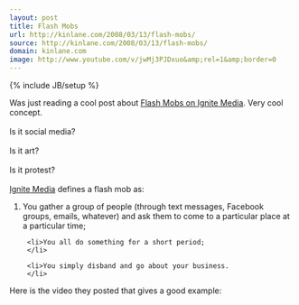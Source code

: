```yaml
---
layout: post
title: Flash Mobs
url: http://kinlane.com/2008/03/13/flash-mobs/
source: http://kinlane.com/2008/03/13/flash-mobs/
domain: kinlane.com
image: http://www.youtube.com/v/jwMj3PJDxuo&amp;rel=1&amp;border=0
---
```

{% include JB/setup %}<p>
     Was just reading a cool post about <a href="http://www.ignitesocialmedia.com/what-is-a-flash-mob/">Flash Mobs on Ignite Media</a>. Very cool concept.
     <br />
     <br />
     Is it social media?
     <br />
     <br />
     Is it art?
     <br />
     <br />
     Is it protest?
     <br />
     <br />
     <a href="http://www.ignitesocialmedia.com">Ignite Media</a> defines a flash mob as:
     <br />
</p>

<ol class="mainlist">
     <li>You gather a group of people (through text messages, Facebook groups, emails, whatever) and ask them to come to a particular place at a particular time;
     </li>

     <li>You all do something for a short period;
     </li>

     <li>You simply disband and go about your business.
     </li>
</ol>

<p>
     Here is the video they posted that gives a good example:
     <br />
     <br />
     <object height="355"
        width="425">
          <param name="movie"
             value="http://www.youtube.com/v/jwMj3PJDxuo&amp;rel=1&amp;border=0" />
          <param name="wmode"
             value="transparent" />
          <embed src="http://www.youtube.com/v/jwMj3PJDxuo&amp;rel=1&amp;border=0"
             type="application/x-shockwave-flash"
             wmode="transparent"
             height="355"
             width="425" />
     </object>
     <br />
</p>
